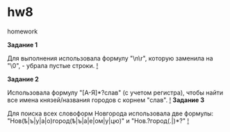 # hw8
homework

__Задание 1__

Для выполнения использовала формулу "\n\r", которую заменила на "\0", - убрала пустые строки.
[!]()

__Задание 2__

Использовала формулу "[А-Я]*?слав" (с учетом регистра), чтобы найти все имена князей/названия городов с корнем "слав".
[!]()
__Задание 3__

Для поиска всех словоформ Новгорода использовала две формулы: "Нов(ѣ|ъ|у|а|о)город(ѣ|ъ|а|е|ом|у|цю)" и "Нов.?город(.|)*?"
[!]()
